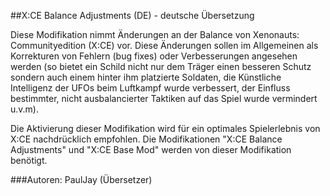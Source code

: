 ##X:CE Balance Adjustments (DE) - deutsche Übersetzung

Diese Modifikation nimmt Änderungen an der Balance von Xenonauts: Communityedition (X:CE) vor. Diese Änderungen sollen im Allgemeinen als Korrekturen von Fehlern (bug fixes) oder Verbesserungen angesehen werden (so bietet ein Schild nicht nur dem Träger einen besseren Schutz sondern auch einem hinter ihm platzierte Soldaten, die Künstliche Intelligenz der UFOs beim Luftkampf wurde verbessert, der Einfluss bestimmter, nicht ausbalancierter Taktiken auf das Spiel wurde vermindert  u.v.m). 

Die Aktivierung dieser Modifikation wird für ein optimales Spielerlebnis von X:CE nachdrücklich empfohlen.
Die Modifikationen "X:CE Balance Adjustments" und "X:CE Base Mod" werden von dieser Modifikation benötigt.

###Autoren:
PaulJay (Übersetzer)
